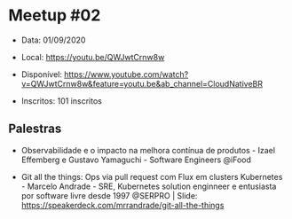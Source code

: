 # Meetup #02

* Data: 01/09/2020

* Local: https://youtu.be/QWJwtCrnw8w

* Disponível: https://www.youtube.com/watch?v=QWJwtCrnw8w&feature=youtu.be&ab_channel=CloudNativeBR

* Inscritos: 101 inscritos
 

## Palestras

* Observabilidade e o impacto na melhora contínua de produtos - Izael Effemberg e Gustavo Yamaguchi - Software Engineers @iFood

* Git all the things: Ops via pull request com Flux em clusters Kubernetes - Marcelo Andrade - SRE, Kubernetes solution enginneer e entusiasta por software livre desde 1997 @SERPRO | Slide: https://speakerdeck.com/mrrandrade/git-all-the-things

